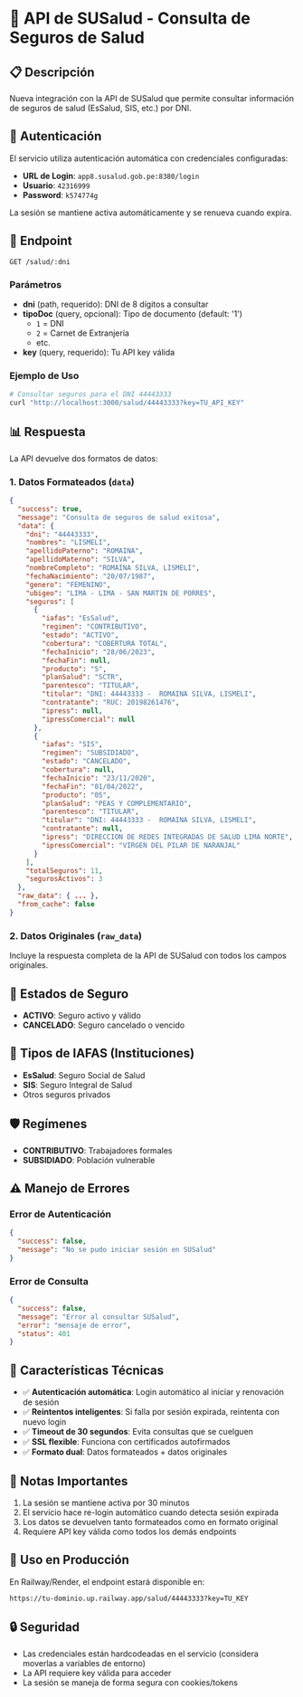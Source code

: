 # 🏥 API de SUSalud - Consulta de Seguros de Salud

## 📋 Descripción

Nueva integración con la API de SUSalud que permite consultar información de seguros de salud (EsSalud, SIS, etc.) por DNI.

## 🔐 Autenticación

El servicio utiliza autenticación automática con credenciales configuradas:
- **URL de Login**: `app8.susalud.gob.pe:8380/login`
- **Usuario**: `42316999`
- **Password**: `k574774g`

La sesión se mantiene activa automáticamente y se renueva cuando expira.

## 🚀 Endpoint

```
GET /salud/:dni
```

### Parámetros

- **dni** (path, requerido): DNI de 8 dígitos a consultar
- **tipoDoc** (query, opcional): Tipo de documento (default: '1')
  - `1` = DNI
  - `2` = Carnet de Extranjería
  - etc.
- **key** (query, requerido): Tu API key válida

### Ejemplo de Uso

```bash
# Consultar seguros para el DNI 44443333
curl "http://localhost:3000/salud/44443333?key=TU_API_KEY"
```

## 📊 Respuesta

La API devuelve dos formatos de datos:

### 1. Datos Formateados (`data`)
```json
{
  "success": true,
  "message": "Consulta de seguros de salud exitosa",
  "data": {
    "dni": "44443333",
    "nombres": "LISMELI",
    "apellidoPaterno": "ROMAINA",
    "apellidoMaterno": "SILVA",
    "nombreCompleto": "ROMAINA SILVA, LISMELI",
    "fechaNacimiento": "20/07/1987",
    "genero": "FEMENINO",
    "ubigeo": "LIMA - LIMA - SAN MARTIN DE PORRES",
    "seguros": [
      {
        "iafas": "EsSalud",
        "regimen": "CONTRIBUTIVO",
        "estado": "ACTIVO",
        "cobertura": "COBERTURA TOTAL",
        "fechaInicio": "28/06/2023",
        "fechaFin": null,
        "producto": "5",
        "planSalud": "SCTR",
        "parentesco": "TITULAR",
        "titular": "DNI: 44443333 -  ROMAINA SILVA, LISMELI",
        "contratante": "RUC: 20198261476",
        "ipress": null,
        "ipressComercial": null
      },
      {
        "iafas": "SIS",
        "regimen": "SUBSIDIADO",
        "estado": "CANCELADO",
        "cobertura": null,
        "fechaInicio": "23/11/2020",
        "fechaFin": "01/04/2022",
        "producto": "05",
        "planSalud": "PEAS Y COMPLEMENTARIO",
        "parentesco": "TITULAR",
        "titular": "DNI: 44443333 -  ROMAINA SILVA, LISMELI",
        "contratante": null,
        "ipress": "DIRECCION DE REDES INTEGRADAS DE SALUD LIMA NORTE",
        "ipressComercial": "VIRGEN DEL PILAR DE NARANJAL"
      }
    ],
    "totalSeguros": 11,
    "segurosActivos": 3
  },
  "raw_data": { ... },
  "from_cache": false
}
```

### 2. Datos Originales (`raw_data`)
Incluye la respuesta completa de la API de SUSalud con todos los campos originales.

## 🔑 Estados de Seguro

- **ACTIVO**: Seguro activo y válido
- **CANCELADO**: Seguro cancelado o vencido

## 📝 Tipos de IAFAS (Instituciones)

- **EsSalud**: Seguro Social de Salud
- **SIS**: Seguro Integral de Salud
- Otros seguros privados

## 🛡️ Regímenes

- **CONTRIBUTIVO**: Trabajadores formales
- **SUBSIDIADO**: Población vulnerable

## ⚠️ Manejo de Errores

### Error de Autenticación
```json
{
  "success": false,
  "message": "No se pudo iniciar sesión en SUSalud"
}
```

### Error de Consulta
```json
{
  "success": false,
  "message": "Error al consultar SUSalud",
  "error": "mensaje de error",
  "status": 401
}
```

## 🔧 Características Técnicas

- ✅ **Autenticación automática**: Login automático al iniciar y renovación de sesión
- ✅ **Reintentos inteligentes**: Si falla por sesión expirada, reintenta con nuevo login
- ✅ **Timeout de 30 segundos**: Evita consultas que se cuelguen
- ✅ **SSL flexible**: Funciona con certificados autofirmados
- ✅ **Formato dual**: Datos formateados + datos originales

## 📌 Notas Importantes

1. La sesión se mantiene activa por 30 minutos
2. El servicio hace re-login automático cuando detecta sesión expirada
3. Los datos se devuelven tanto formateados como en formato original
4. Requiere API key válida como todos los demás endpoints

## 🚀 Uso en Producción

En Railway/Render, el endpoint estará disponible en:
```
https://tu-dominio.up.railway.app/salud/44443333?key=TU_KEY
```

## 🔒 Seguridad

- Las credenciales están hardcodeadas en el servicio (considera moverlas a variables de entorno)
- La API requiere key válida para acceder
- La sesión se maneja de forma segura con cookies/tokens

